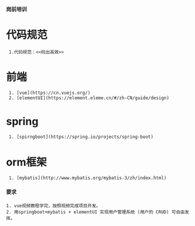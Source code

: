 #### 岗前培训

  # 代码规范  
     1.代码规范：<<码出高效>>
  # 前端  
     1. [vue](https://cn.vuejs.org/)
     2. [elementUI](https://element.eleme.cn/#/zh-CN/guide/design)
  # spring  
     1. [spirngboot](https://spring.io/projects/spring-boot)
  # orm框架  
     1. [mybatis](http://www.mybatis.org/mybatis-3/zh/index.html)
     
 #### 要求
    
    1. vue视频教程学完，按照视频完成项目开发。
    2. 用springboot+mybatis + elementUI 实现用户管理系统 (用户的 CRUD) 可自由发挥。
  
